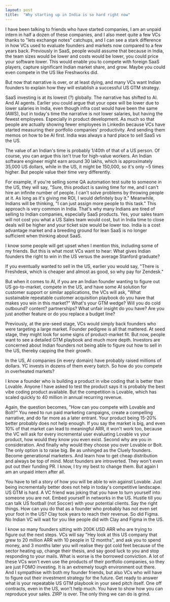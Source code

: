 ```yaml
---
layout: post
title:  "Why starting up in India is so hard right now"
---
```


I have been talking to friends who have started companies, I am an unpaid intern in half a dozen of these companies, and I also meet quite a few VCs thanks to "lets exchange notes" catchups, and I can see a stark difference in how VCs used to evaluate founders and markets now compared to a few years back. Previously in SaaS, people would assume that because in India, the team sizes would be lower and costs would be lower, you could price your software lower. This would enable you to compete with foreign SaaS players, capture significant Indian market share, and grow. Maybe you could even compete in the US like Freshworks did.

But now that narrative is over, or at least dying, and many VCs want Indian founders to explain how they will establish a successful US GTM strategy.

SaaS investing is at its lowest (?) globally. The narrative has shifted to AI. And AI agents. Earlier you could argue that your opex will be lower due to lower salaries in India, even though infra cost would have been the same (AWS), but in today's time the narrative is not lower salaries, but having the fewest employees. Especially in product development. As much so that people are actually showing fewer employees in Linkedin because VCs have started measuring their portfolio companies' productivity. And sending them memos on how to be AI first. India was always a hard place to sell SaaS vs the US.

The value of an Indian's time is probably 1/40th of that of a US person. Of course, you can argue this isn't true for high-value workers. An Indian software engineer might earn around 30 lakhs, which is approximately 35,000 US dollars, while in the US, it might be 150,000, so it's only ~5 times higher. But people value their time very differently.

For example, if you're selling some QA automation test suite to someone in the US, they will say, "Sure, this product is saving time for me, and I can't hire an infinite number of people. I can't solve problems by throwing people at it. As long as it's giving me ROI, I would definitely buy it." Meanwhile, Indians will be thinking, "I can just assign more people to this task." This approach is very common in India. That's why many Indians are tired of selling to Indian companies, especially SaaS products. Yes, your sales team will not cost you what a US Sales team would cost, but in India time to close deals will be higher and your ticket size would be lower too. India is a cost advantage market and a breeding ground for lean SaaS is no longer sufficient when thinking about SaaS.

I know some people will get upset when I mention this, including some of my friends. But this is what most VCs want to hear: What gives Indian founders the right to win in the US versus the average Stanford graduate?

If you eventually wanted to sell in the US, earlier you would say, "There is Freshdesk, which is cheaper and almost as good, so why pay for Zendesk."

But when it comes to AI, if you are an Indian founder wanting to figure out US go-to-market, compete in the US, and have some AI solution for customer support or similar applications, the VCs will ask, "What sustainable repeatable customer acquisition playbook do you have that makes you win in this market?" What's your GTM wedge? Will you do cold outbound? content? partnerships?
What unfair insight do you have?
Are you just another feature or do you replace a budget line?

Previously, at the pre-seed stage, VCs would simply back founders who were targeting a large market. Founder pedigree is all that mattered. At seed stage, they might look for some signs of product-market fit. But now, people want to see a detailed GTM playbook and much more depth. Investors are concerned about Indian founders not being able to figure out how to sell in the US, thereby capping the their growth.

In the US, AI companies (in every domain) have probably raised millions of dollars. YC invests in dozens of them every batch. So how do you compete in overheated markets?

I know a founder who is building a product in vibe coding that is better than Lovable. Anyone I have asked to test the product says it is probably the best vibe coding product available. But the competition is Lovable, which has scaled quickly to 40 million in annual recurring revenue.

Again, the question becomes, "How can you compete with Lovable and Bolt?" You need to run paid marketing campaigns, create a compelling narrative, and do far more as a later entrant. Your product being 15-20% better probably does not help enough. If you say the market is big, and even 10% of that market can lead to meaningful ARR, it won't work too, because the VC will ask for every incremental user evaluating Lovable vs your product, how would they know you even exist. Second why are you in consideration. And finally why would they choose you over Lovable or Bolt. The only option is to raise big. Be as unhinged as the Cluely founders. Become generational marketers. And learn how to get cheap distribution and always be top of mind. Most founders are introverted. They won't even put out their funding PR. I know, I try my best to change them. But again I am an unpaid intern after all.

You have to tell a story of how you will be able to win against Lovable. Just being incrementally better does not help in today's competitive landscape. US GTM is hard. A VC friend was joking that you have to turn yourself into someone you are not. Embed yourself in networks in the US. Hustle till you can talk US football (not Soccer) with your potential clients. Say the right things. How can you do that as a founder who probably has not even set your foot in the US? Clay took years to reach their revenue. So did Figma.
No Indian VC will wait for you like people did with Clay and Figma in the US.

I know so many founders sitting with 200K USD ARR who are trying to figure out the next steps.
VCs will say "Hey look at this US company that grew to 20 million ARR with 10 people in 12 months", and ask you to spend money, and 3 months later you will realise they got cold feet because of the sector heating up, change their thesis, and say good luck to you and stop responding to your mails. What is worse is the borrowed conviction. A lot of these VCs won't even use the products of their portfolio companies, so they are just FOMO investing. It is an extremely tough environment out there. And I sympathise with both my founder friends, but also VCs who will have to figure out their investment strategy for the future. Get ready to answer what is your repeatable US GTM playbook in your seed pitch itself. One off contracts, even in the US, won't help much. You have to show how you can reproduce your sales. ZIRP is over. The only thing we can do is grind.
